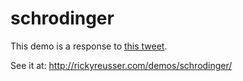 # schrodinger

This demo is a response to [this tweet](https://mobile.twitter.com/mathteacher1729/status/789489981966409728).

See it at: http://rickyreusser.com/demos/schrodinger/
